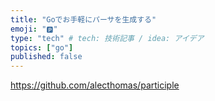 ```yaml
---
title: "Goでお手軽にパーサを生成する"
emoji: "🅿️"
type: "tech" # tech: 技術記事 / idea: アイデア
topics: ["go"]
published: false
---
```


<https://github.com/alecthomas/participle>
